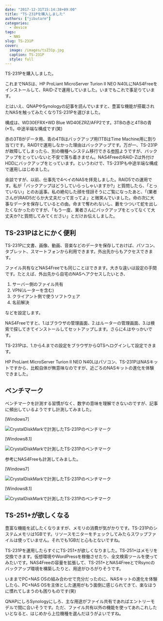 ```yaml
---
date: "2017-12-31T15:14:38+09:00"
title: "TS-231Pを購入しました"
authors: ["jibutare"]
categories:
  - device
tags:
  - NAS
slug: TS-231P
cover:
  image: /images/ts231p.jpg
  caption: TS-231P
  style: full
---
```


TS-231Pを購入しました。

これまでNASは、HP ProLiant MicroServer Turion II NEO N40LにNAS4Freeをインストールして、RAID-Zで運用していました。いまでもこれで事足りています。

とはいえ、QNAPやSynologyの記事を読んでいますと、豊富な機能が搭載されたNASを触ってみたくなりTS-231Pを選びました。

構成は、WD30EFRX+WD Blue WD40EZRZ/AFP2です。3TBの赤と4TBの青(*1)。中途半端な構成です(笑)

赤の3TBがデータ用、青の4TBはバックアップ用(1TBはTime Machine用に割り当て)です。RAID1で運用しなかった理由はバックアップです。万が一、TS-231Pが故障してしまったら、別の機種へシステム移行できる[参照](http://docs.qnap.com/nas/4.1/Home/jp/index.html?system_migration.htm)ようですが、バックアップをとっていないと不安で落ち着きません。NAS4FreeのRAID-Zは外付けHDDにバックアップをとっています。というわけで、TS-231Pも中途半端な構成で運用しはじめました。

余談ですが、以前、仕事先で4ベイのNASを拝見しました。RAID5での運用です。私が「バックアップはどうしていらっしゃいますか?」と質問したら、「とっていない」とのお返事。私の絶句した顔を怪訝そうにご覧になったあと、「(業者さんが)RAID5だらか大丈夫だって言ってよ」と微笑んでいました。命の次に大事なデータを保存しているとの由。命まで奪われないし、藪をつついて蛇を出したくなかったのですが、「もう一度、業者さんにバックアップをとってなくて大丈夫か?と質問してみてください」とだけお伝えしました。


## TS-231Pはとにかく便利

TS-231Pに文書、画像、動画、音楽などのデータを保存しておけば、パソコン、タブレット、スマートフォンから利用できます。外出先からもアクセスできます。

ファイル共有などNAS4Freeでも同じことはできます。大きな違いは設定の手間です。たとえば、外出先から自宅のNASへアクセスしたいとき、

1. サーバー側のファイル共有
2. VPN(ルーターを含む)
3. クライアント側で使うソフトウェア
4. 名前解決

などを設定します。

NAS4Freeですと、1.はブラウザの管理画面、2.はルーターの管理画面、3.は検索で探してきてインストールしてセットアップします。さらに4.はやっかいです。

TS-231Pは、1.から4.までの設定をブラウザからQTSへログインして設定できます。

HP ProLiant MicroServer Turion II NEO N40Lはパソコン、TS-231PはNASキットですから、比較自体が無意味なのですが、近ごろのNASキットの進化を体験できました。


## ベンチマーク

ベンチマークを計測する習慣がなく、数字の意味を理解できないのですが、記事に頻出しているようですし計測してみました。

[Windows7]

![CrystalDiskMarkで計測したTS-231Pのベンチマーク](/images/win7-ts231p.png "CrystalDiskMark")

[Windows8.1]

![CrystalDiskMarkで計測したTS-231Pのベンチマーク](/images/win8.1-ts231p.png "CrystalDiskMark")

参考にNAS4Freeも計測してみました。

[Windows7]

![CrystalDiskMarkで計測したTS-231Pのベンチマーク](/images/win7-nas4free.png "CrystalDiskMark")

[Windows8.1]

![CrystalDiskMarkで計測したTS-231Pのベンチマーク](/images/win8.1-nas4free.png "CrystalDiskMark")

## TS-251+が欲しくなる

豊富な機能を試したくなりますが、メモリの消費が気がかりです。TS-231Pのシステムメモリは1GBです。リソースモニターをチェックしてみたらスワップファイルは使っていません。それでも1GBだと心もとないですね。

TS-231Pを運用したらすぐにTS-251+が欲しくなりました。TS-251+はメモリを交換できます。仮想環境やWordPressを稼働させたり、全文検索ツールを使ってみたいです。NAS4Freeの容量を拡張して、TS-251+とNAS4FreeとでRsyncのバックアップ環境を構築したりと、用途がひろがりそうです。

いままでPC+NAS OSの組み合わせで充分だったのに、NASキットの進化を体験したら、PC+NAS OSを主体とした運用がもう面倒に感じられてきて、楽なほうに慣れてしまうのも困りものです(笑)

QNAPにしろSynologyにしろ、主な用途がファイル共有であればエントリーモデルで間に合いそうです。ただ、ファイル共有以外の機能を使ってあれこれしたいとなると、はじめから上位機種を選んだほうがよいですね。

